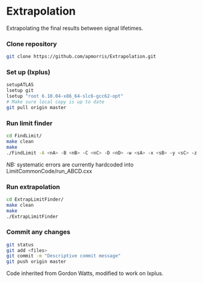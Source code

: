 # Extrapolation

Extrapolating the final results between signal lifetimes. 

### Clone repository

```bash
git clone https://github.com/apmorris/Extrapolation.git
```

### Set up (lxplus)

```bash
setupATLAS
lsetup git
lsetup "root 6.10.04-x86_64-slc6-gcc62-opt"
# Make sure local copy is up to date
git pull origin master
```

### Run limit finder

```bash
cd FindLimit/
make clean
make 
./FindLimit -A <nA> -B <nB> -C <nC> -D <nD> -w <sA> -x <sB> -y <sC> -z <sD> (-a)
```
_NB:_ systematic errors are currently hardcoded into LimitCommonCode/run_ABCD.cxx

### Run extrapolation

```bash
cd ExtrapLimitFinder/
make clean
make
./ExtrapLimitFinder
```

### Commit any changes

```bash
git status
git add <files>
git commit -m "Descriptive commit message"
git push origin master
```

Code inherited from Gordon Watts, modified to work on lxplus.